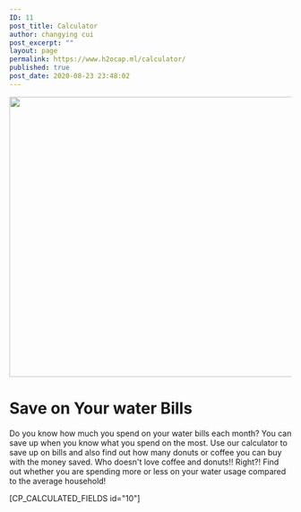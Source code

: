 ```yaml
---
ID: 11
post_title: Calculator
author: changying cui
post_excerpt: ""
layout: page
permalink: https://www.h2ocap.ml/calculator/
published: true
post_date: 2020-08-23 23:48:02
---
```

<img width="750" height="500" src="https://www.h2ocap.ml/wp-content/uploads/2020/09/WhatsApp-Image-2020-09-07-at-7.19.04-PM-1024x682.jpeg" alt="" loading="lazy" srcset="https://www.h2ocap.ml/wp-content/uploads/2020/09/WhatsApp-Image-2020-09-07-at-7.19.04-PM-1024x682.jpeg 1024w, https://www.h2ocap.ml/wp-content/uploads/2020/09/WhatsApp-Image-2020-09-07-at-7.19.04-PM-300x200.jpeg 300w, https://www.h2ocap.ml/wp-content/uploads/2020/09/WhatsApp-Image-2020-09-07-at-7.19.04-PM-768x512.jpeg 768w, https://www.h2ocap.ml/wp-content/uploads/2020/09/WhatsApp-Image-2020-09-07-at-7.19.04-PM-1536x1023.jpeg 1536w, https://www.h2ocap.ml/wp-content/uploads/2020/09/WhatsApp-Image-2020-09-07-at-7.19.04-PM.jpeg 1600w" sizes="(max-width: 750px) 100vw, 750px">

<!--themify_builder_static-->
<h1>Save on Your water Bills</h1>
Do you know how much you spend on your water bills each month? You can save up when you know what you spend on the most.
Use our calculator to save up on bills and also find out how many donuts or coffee you can buy with the money saved. Who doesn't love coffee and donuts!! Right?!
Find out whether you are spending more or less on your water usage compared to the average household!

<!--/themify_builder_static-->

[CP_CALCULATED_FIELDS id="10"]
